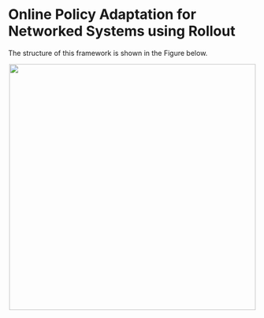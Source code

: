 # Online Policy Adaptation for Networked Systems using Rollout

The structure of this framework is shown in the Figure below.

<p align="center">
<img src=["https://github.com/foroughsh/OnlinePolicyAdaptationUsingRollout/framework_small.png](https://github.com/foroughsh/OnlinePolicyAdaptationUsingRollout/blob/main/online_policy_adaptation.png)https://github.com/foroughsh/OnlinePolicyAdaptationUsingRollout/blob/main/online_policy_adaptation.png" width="500"/>
</p>
